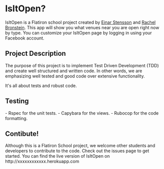 <h1>IsItOpen?</h1>

IsItOpen is a Flatiron school project created by <a href="https://github.com/einarstensson">Einar Stensson</a> and <a href="https://github.com/rnbronstein">Rachel Bronstein</a>. This app will show you what venues near you are open right now by type. You can customize your IsItOpen page by logging in using your Facebook account.

<h2>Project Description</h2>
The purpose of this project is to implement Test Driven Development (TDD) and create well structured and written code. In other words, we are emphasizing well tested and good code over extensive functionality. 

It's all about tests and robust code.

<h2>Testing</h2>
- Rspec for the unit tests.
- Capybara for the views.
- Rubocop for the code formatting.

<h2>Contibute!</h2>
Although this is a Flatiron School project, we welcome other students and developers to contribute to the code. Check out the issues page to get started. You can find the live version of IsItOpen on http://xxxxxxxxxxxx.herokuapp.com
